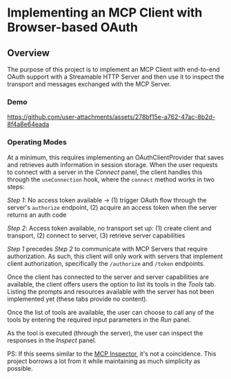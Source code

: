 # Implementing an MCP Client with Browser-based OAuth


## Overview

The purpose of this project is to implement an MCP Client with end-to-end OAuth support with a Streamable HTTP Server and then use it to inspect the transport and messages exchanged with the MCP Server. 

### Demo

https://github.com/user-attachments/assets/278bf15e-a762-47ac-8b2d-8f4a8e64eada



### Operating Modes
At a minimum, this requires implementing an OAuthClientProvider that saves and retrieves auth information in session storage. When the user requests to connect with a server in the *Connect* panel, the client handles this through the `useConnection` hook, where the `connect` method works in two steps:

_Step 1_: No access token available -> (1) trigger OAuth flow through the server's `authorize` endpoint, (2) acquire an access token when the server returns an auth code 

_Step 2_: Access token available, no transport set up: (1) create client and transport, (2) connect to server, (3) retrieve server capabilities

_Step 1_ precedes _Step 2_ to communicate with MCP Servers that require authorization. As such, this client will only work with servers that implement client authorization, specifically the `/authorize` and `/token` endpoints.

Once the client has connected to the server and server capabilities are available, the client offers users the option to list its tools in the _Tools_ tab. Listing the prompts and resources available with the server has not been implemented yet (these tabs provide no content). 

Once the list of tools are available, the user can choose to call any of the tools by entering the required input parameters in the *Run* panel. 

As the tool is executed (through the server), the user can inspect the responses in the *Inspect* panel. 

PS: If this seems similar to the [MCP Inspector](https://github.com/modelcontextprotocol/inspector), it's not a coincidence. This project borrows a lot from it while maintaining as much simplicity as possible.  



